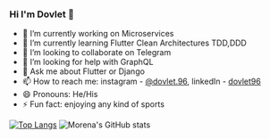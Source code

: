 ### Hi I'm Dovlet 👋


- 🔭 I’m currently working on Microservices
- 🌱 I’m currently learning Flutter Clean Architectures TDD,DDD
- 👯 I’m looking to collaborate on Telegram
- 🤔 I’m looking for help with GraphQL
- 💬 Ask me about Flutter or Django
- 📫 How to reach me: instagram - [@dovlet.96](https://instagram.com/dovlet.96), linkedIn - [dovlet96](https://linkedin.com/in/dovlet96)
- 😄 Pronouns: He/His
- ⚡ Fun fact: enjoying any kind of sports

[![Top Langs](https://github-readme-stats.vercel.app/api/top-langs/?username=Morena96)](https://github.com/Morena96/)    ![Morena's GitHub stats](https://github-readme-stats.vercel.app/api?username=Morena96&show_icons=true&theme=radical)
